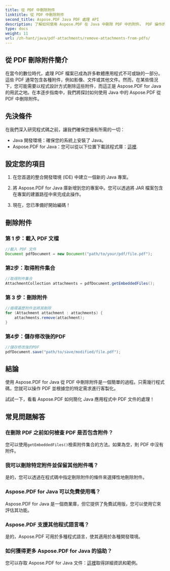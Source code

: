 ```yaml
---
title: 從 PDF 中刪除附件
linktitle: 從 PDF 中刪除附件
second_title: Aspose.PDF Java PDF 處理 API
description: 了解如何使用 Aspose.PDF 在 Java 中刪除 PDF 中的附件。 PDF 操作的逐步指南和程式碼。
type: docs
weight: 11
url: /zh-hant/java/pdf-attachments/remove-attachments-from-pdfs/
---
```


## 從 PDF 刪除附件簡介

在當今的數位時代，處理 PDF 檔案已成為許多軟體應用程式不可或缺的一部分。這些 PDF 通常包含各種附件，例如影像、文件或其他文件。然而，在某些情況下，您可能需要以程式設計方式刪除這些附件，而這正是 Aspose.PDF for Java 的用武之地。在本逐步指南中，我們將探討如何使用 Java 中的 Aspose.PDF 從 PDF 中刪除附件。

## 先決條件

在我們深入研究程式碼之前，讓我們確保您擁有所需的一切：

- Java 開發環境：確保您的系統上安裝了 Java。
-  Aspose.PDF for Java：您可以從以下位置下載該程式庫：[這裡](https://releases.aspose.com/pdf/java/).

## 設定您的項目

1. 在您首選的整合開發環境 (IDE) 中建立一個新的 Java 專案。

2. 將 Aspose.PDF for Java 庫新增到您的專案中。您可以透過將 JAR 檔案包含在專案的建置路徑中來完成此操作。

3. 現在，您已準備好開始編碼！

## 刪除附件

### 第 1 步：載入 PDF 文檔

```java
//載入 PDF 文件
Document pdfDocument = new Document("path/to/your/pdf/file.pdf");
```

### 第2步：取得附件集合

```java
//取得附件集合
AttachmentCollection attachments = pdfDocument.getEmbeddedFiles();
```

### 第 3 步：刪除附件

```java
//循環遍歷附件並將其刪除
for (Attachment attachment : attachments) {
    attachments.remove(attachment);
}
```

### 第4步：儲存修改後的PDF

```java
//儲存修改後的PDF
pdfDocument.save("path/to/save/modified/file.pdf");
```

## 結論

使用 Aspose.PDF for Java 從 PDF 中刪除附件是一個簡單的過程。只需幾行程式碼，您就可以操作 PDF 並根據您的特定需求進行客製化。

試試一下，看看 Aspose.PDF 如何簡化 Java 應用程式中 PDF 文件的處理！

## 常見問題解答

### 在刪除 PDF 之前如何檢查 PDF 是否包含附件？

您可以使用`getEmbeddedFiles()`檢索附件集合的方法。如果為空，則 PDF 中沒有附件。

### 我可以刪除特定附件並保留其他附件嗎？

是的，您可以透過在程式碼中指定刪除附件的條件來選擇性地刪除附件。

### Aspose.PDF for Java 可以免費使用嗎？

Aspose.PDF for Java 是一個商業庫，但它提供了免費試用版，您可以使用它來評估其功能。

### Aspose.PDF 支援其他程式語言嗎？

是的，Aspose.PDF 可用於多種程式語言，使其適用於各種開發環境。

### 如何獲得更多 Aspose.PDF for Java 的協助？

您可以存取 Aspose.PDF for Java 文件：[這裡](https://reference.aspose.com/pdf/java/)取得詳細資訊和範例。